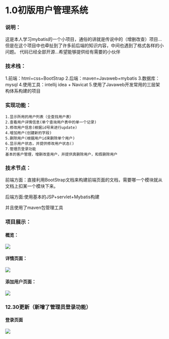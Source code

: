 # 1.0初版用户管理系统
### 说明：
这是本人学习mybatis的一个小项目，通俗的讲就是传说中的（增删改查）项目...
但是在这个项目中也牵扯到了许多前后端的知识内容，中间也遇到了格式各样的小问题。
代码已经全部开源...希望能够提供给有需要的小伙伴
### 技术栈：
1.前端：html+css+BootStrap
2.后端：maven+Javaweb+mybatis
3.数据库：mysql
4.使用工具：intellij idea + Navicat 
5.使用了Javaweb开发常用的三层架构体系构建的项目
### 实现功能：


    1.显示所用的用户列表（全查找用户表）
    2.查看用户详情信息(单个查询用户表中的单一个记录)
    3.修改用户信息(根据id号来进行update)
    4.增加用户(创建新的字段)
    5.删除用户(根据用户id来删除单个用户)
    6.显示用户状态，并提供修改用户状态()
    7.管理员登录功能
    基本的客户管理，增删改查用户，并提供真删除用户，和假删除用户

### 技术节点：
前端方面：直接利用BootStrap文档来构建前端页面的文档，需要哪一个模块就从文档上扣某一个模块下来。

后端方面:使用基本的JSP+servlet+Mybatis构建

并且使用了maven包管理工具

### 项目展示：
#### 概览：
![](http://xiaolitongxue.top/TIM%E6%88%AA%E5%9B%BE20180929205003.png)

#### 详情页面：
![](http://xiaolitongxue.top/%E6%9F%A5%E7%9C%8B%E7%94%A8%E6%88%B7%E8%AF%A6%E6%83%85%28%E5%8F%AF%E4%BF%AE%E6%94%B9%E4%BF%A1%E6%81%AF%29%E9%A1%B5%E9%9D%A2.png)

#### 添加用户页面：
![](http://xiaolitongxue.top/%E6%B7%BB%E5%8A%A0%E7%94%A8%E6%88%B7%E9%A1%B5%E9%9D%A2.png)
### 12.30更新（新增了管理员登录功能）
#### 登录页面
![](http://xiaolitongxue.top/%E7%99%BB%E5%BD%95%E9%A1%B5%E9%9D%A2.png)

